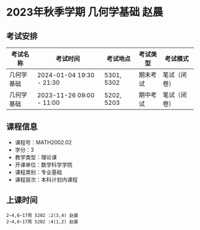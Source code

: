 # 2023年秋季学期 几何学基础 赵晨




## 考试安排

| 考试名称 | 考试时间 | 考试地点 | 考试类型 | 考试模式 |
| -------- | -------- | -------- | -------- | -------- |
| 几何学基础 | 2024-01-04 19:30 - 21:30 | 5301, 5302 | 期末考试 | 笔试（闭卷） |
| 几何学基础 | 2023-11-26 09:00 - 11:00 | 5202, 5203 | 期中考试 | 笔试（闭卷） |





## 课程信息

- 课程号：MATH2002.02
- 学分：3
- 教学类型：理论课
- 开课单位：数学科学学院
- 课程类别：专业基础
- 课程层次：本科计划内课程

## 上课时间

```
2~4,6~17周 5202 :2(3,4) 赵晨
2~4,6~17周 5202 :4(1,2) 赵晨
```

